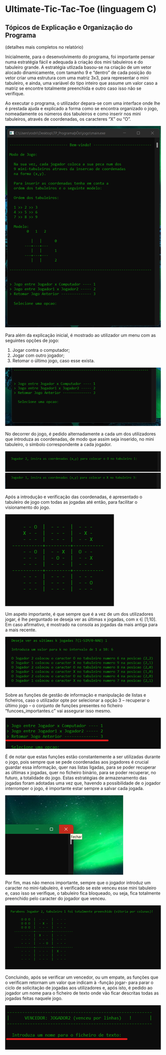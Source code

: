 # Ultimate-Tic-Tac-Toe (linguagem C)
## Tópicos de Explicação e Organização do Programa 
  (detalhes mais completos no relatório)

  Inicialmente, para o desenvolvimento do programa, foi importante pensar numa estratégia fácil e adequada à criação dos mini tabuleiros e do tabuleiro grande. A estratégia utlizada basou-se na criação de um vetor alocado dinamicamente, com tamanho 9 e “dentro” de cada posição do vetor criar uma estrutura com uma matriz 3x3, para representar o mini tabuleiro, e ainda, uma variável do tipo inteiro que assume um valor caso a matriz se encontre totalmente preenchida e outro caso isso não se verifique. 

  Ao executar o programa, o utilizador depara-se com uma interface onde lhe é prestada ajuda e explicado a forma como se encontra organizado o jogo, nomeadamente os números dos tabuleiros e como inserir nos mini tabuleiros, através de coordenadas, os caracteres “X” ou “O”. 

![](imagens_projeto/Imagem1.png)

  Para além da explicação inicial, é mostrado ao utilizador um menu com as seguintes opções de jogo: 
  
  1.	Jogar contra o computador;
  2.	Jogar com outro jogador;
  3.	Retomar o último jogo, caso esse exista. 

![](imagens_projeto/Imagem2.png)

  No decorrer do jogo, é pedido alternadamente a cada um dos utilizadores que introduza as coordenadas, de modo que assim seja inserido, no mini tabuleiro, o símbolo correspondente a cada jogador.

![](imagens_projeto/Imagem3.png)
![](imagens_projeto/Imagem4.png)

  Após a introdução e verificação das coordenadas, é apresentado o tabuleiro de jogo com todas as jogadas até então, para facilitar o visionamento do jogo.

![](imagens_projeto/Imagem5.png)

  Um aspeto importante, é que sempre que é a vez de um dos utilizadores jogar, é lhe perguntado se deseja ver as últimas x jogadas, com x ∈ [1;10]. Em caso afirmativo, é mostrado na consola as jogadas da mais antiga para a mais recente. 


![](imagens_projeto/Imagem6.png)


  Sobre as funções de gestão de informação e manipulação de listas e ficheiros, caso o utilizador opte por selecionar a opção 3 – recuperar o último jogo – o conjunto de funções presentes no ficheiro “funcoes_importantes.c” vai assegurar isso mesmo. 

![](imagens_projeto/Imagem7.png)


É de notar que estas funções estão constantemente a ser utilizadas durante o jogo, pois sempre que se pede coordenadas aos jogadores é crucial guardar essa informação, quer nas listas ligadas, para se poder recuperar as últimas x jogadas, quer no ficheiro binário, para se poder recuperar, no futuro, a totalidade do jogo. Estas estratégias de armazenamento das jogadas foram adotadas uma vez que, havendo a possibilidade de o jogador interromper o jogo, é importante estar sempre a salvar cada jogada.

![](imagens_projeto/Imagem8.png)


  Por fim, mas não menos importante, sempre que o jogador introduz um caracter no mini-tabuleiro, é verificado se este venceu esse mini tabuleiro e, caso isso se verifique, o tabuleiro fica bloqueado, ou seja, fica totalmente preenchido pelo caracter do jogador que venceu.
  
  ![](imagens_projeto/Imagem9.png)
  

  Concluindo, após se verificar um vencedor, ou um empate, as funções que o verificam retornam um valor que indicam à  -função jogar-  para parar o ciclo de solicitação de jogadas aos utilizadores e, após isto, é pedido ao jogador um nome para o ficheiro de texto onde vão ficar descritas todas as jogadas feitas naquele jogo. 
  
   ![](imagens_projeto/Imagem10.png)
  
